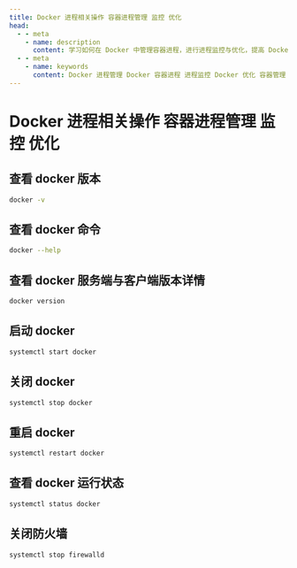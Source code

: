 ```yaml
---
title: Docker 进程相关操作 容器进程管理 监控 优化
head:
  - - meta
    - name: description
      content: 学习如何在 Docker 中管理容器进程，进行进程监控与优化，提高 Docker 容器的性能与效率。
  - - meta
    - name: keywords
      content: Docker 进程管理 Docker 容器进程 进程监控 Docker 优化 容器管理 虚拟化
---
```


# Docker 进程相关操作 容器进程管理 监控 优化

## 查看 docker 版本

```bash
docker -v
```

## 查看 docker 命令

```bash
docker --help
```

## 查看 docker 服务端与客户端版本详情

```bash
docker version
```

## 启动 docker

```bash
systemctl start docker
```

## 关闭 docker

```bash
systemctl stop docker
```

## 重启 docker

```bash
systemctl restart docker
```

## 查看 docker 运行状态

```bash
systemctl status docker
```

## 关闭防火墙

```bash
systemctl stop firewalld
```
